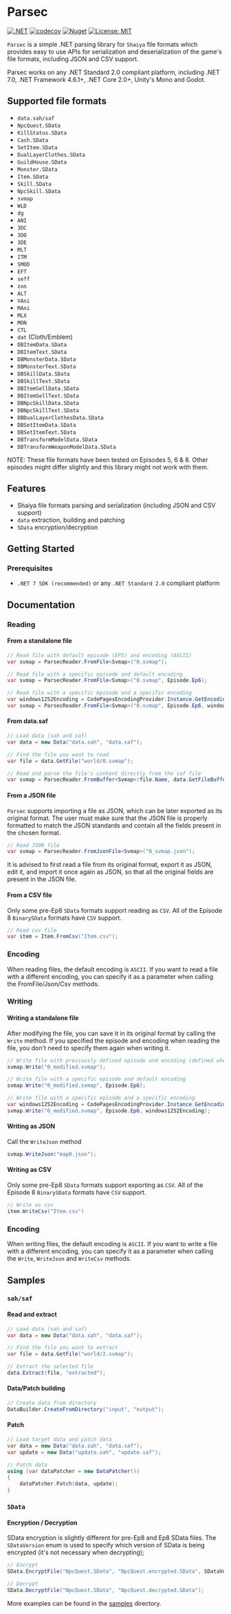 # Parsec

[![.NET](https://github.com/matigramirez/Parsec/actions/workflows/build.yml/badge.svg?branch=main)](https://github.com/matigramirez/Parsec/actions/workflows/dotnet.yml)
[![codecov](https://codecov.io/github/matigramirez/Parsec/branch/main/graph/badge.svg?token=XJSNSRDLTP)](https://codecov.io/github/matigramirez/Parsec)
[![Nuget](https://img.shields.io/nuget/v/Parsec.svg)](https://www.nuget.org/packages/Parsec/)
[![License: MIT](https://img.shields.io/badge/License-MIT-yellow.svg)](https://opensource.org/licenses/MIT)

`Parsec` is a simple .NET parsing library for `Shaiya` file formats which provides easy to use APIs
for serialization and deserialization of the game's file formats, including JSON and CSV support.

Parsec works on any .NET Standard 2.0 compliant platform, including .NET 7.0, .NET Framework 4.6.1+, .NET Core 2.0+,
Unity's Mono and Godot.

## Supported file formats

- `data.sah/saf`
- `NpcQuest.SData`
- `KillStatus.SData`
- `Cash.SData`
- `SetItem.SData`
- `DualLayerClothes.SData`
- `GuildHouse.SData`
- `Monster.SData`
- `Item.SData`
- `Skill.SData`
- `NpcSkill.SData`
- `svmap`
- `WLD`
- `dg`
- `ANI`
- `3DC`
- `3DO`
- `3DE`
- `MLT`
- `ITM`
- `SMOD`
- `EFT`
- `seff`
- `zon`
- `ALT`
- `VAni`
- `MAni`
- `MLX`
- `MON`
- `CTL`
- `dat` (Cloth/Emblem)
- `DBItemData.SData`
- `DBItemText.SData`
- `DBMonsterData.SData`
- `DBMonsterText.SData`
- `DBSkillData.SData`
- `DBSkillText.SData`
- `DBItemSellData.SData`
- `DBItemSellText.SData`
- `DBNpcSkillData.SData`
- `DBNpcSkillText.SData`
- `DBDualLayerClothesData.SData`
- `DBSetItemData.SData`
- `DBSetItemText.SData`
- `DBTransformModelData.SData`
- `DBTransformWeaponModelData.SData`

NOTE: These file formats have been tested on Episodes 5, 6 & 8. Other episodes might differ slightly and this library
might not work with them.

## Features

- Shaiya file formats parsing and serialization (including JSON and CSV support)
- `data` extraction, building and patching
- `SData` encryption/decryption

## Getting Started

### Prerequisites

- `.NET 7 SDK (recommended)` or any `.NET Standard 2.0` compliant platform

## Documentation

### Reading

#### From a standalone file

```cs
// Read file with default episode (EP5) and encoding (ASCII)
var svmap = ParsecReader.FromFile<Svmap>("0.svmap");

// Read file with a specific episode and default encoding
var svmap = ParsecReader.FromFile<Svmap>("0.svmap", Episode.Ep6);

// Read file with a specific episode and a specific encoding
var windows1252Encoding = CodePagesEncodingProvider.Instance.GetEncoding(1252);
var svmap = ParsecReader.FromFile<Svmap>("0.svmap", Episode.Ep6, windows1252Encoding);
```

#### From data.saf

```cs
// Load data (sah and saf)
var data = new Data("data.sah", "data.saf");

// Find the file you want to read
var file = data.GetFile("world/0.svmap");

// Read and parse the file's content directly from the saf file
var svmap = ParsecReader.FromBuffer<Svmap>(file.Name, data.GetFileBuffer(file));
```

#### From a JSON file

`Parsec` supports importing a file as JSON, which can be later exported as its original format. The user must make sure
that the JSON file is properly formatted to match the JSON standards and contain all the fields present in the chosen
format.

```cs
// Read JSON file
var svmap = ParsecReader.FromJsonFile<Svmap>("0_svmap.json");
```

It is advised to first read a file from its original format, export it as JSON, edit it, and import it once again as
JSON, so that all the original fields are present in the JSON file.

#### From a CSV file

Only some pre-Ep8 `SData` formats support reading as `CSV`.
All of the Episode 8 `BinarySData` formats have `CSV` support.

```cs
// Read csv file
var item = Item.FromCsv("Item.csv");
```

### Encoding

When reading files, the default encoding is `ASCII`. If you want to read a file with a different encoding, you can
specify it as a parameter when calling the FromFile/Json/Csv methods.

### Writing

#### Writing a standalone file

After modifying the file, you can save it in its original format by calling the `Write` method. If you specified
the episode and encoding when reading the file, you don't need to specify them again when writing it.

```cs
// Write file with previously defined episode and encoding (defined when reading the file)
svmap.Write("0_modified.svmap");

// Write file with a specific episode and default encoding
svmap.Write("0_modified.svmap", Episode.Ep6);

// Write file with a specific episode and a specific encoding
var windows1252Encoding = CodePagesEncodingProvider.Instance.GetEncoding(1252);
svmap.Write("0_modified.svmap", Episode.Ep6, windows1252Encoding);
```

#### Writing as JSON

Call the `WriteJson` method

```cs
svmap.WriteJson("map0.json");
```

#### Writing as CSV

Only some pre-Ep8 `SData` formats support exporting as `CSV`.
All of the Episode 8 `BinarySData` formats have `CSV` support.

```cs
// Write as csv
item.WriteCsv("Item.csv")
```

### Encoding

When writing files, the default encoding is `ASCII`. If you want to write a file with a different encoding, you can
specify it as a parameter when calling the `Write`, `WriteJson` and `WriteCsv` methods.

## Samples

### `sah/saf`

#### Read and extract

```cs
// Load data (sah and saf)
var data = new Data("data.sah", "data.saf");

// Find the file you want to extract
var file = data.GetFile("world/2.svmap");

// Extract the selected file
data.Extract(file, "extracted");
```

#### Data/Patch building

```cs
// Create data from directory
DataBuilder.CreateFromDirectory("input", "output");
```

#### Patch

```cs
// Load target data and patch data
var data = new Data("data.sah", "data.saf");
var update = new Data("update.sah", "update.saf");

// Patch data
using (var dataPatcher = new DataPatcher())
{
    dataPatcher.Patch(data, update);
}
```

### `SData`

#### Encryption / Decryption

SData encryption is slightly different for pre-Ep8 and Ep8 SData files. The `SDataVersion` enum is used to specify
which version of SData is being encrypted (it's not necessary when decrypting);

```cs
// Encrypt
SData.EncryptFile("NpcQuest.SData", "NpcQuest.encrypted.SData", SDataVersion.Regular);

// Decrypt
SData.DecryptFile("NpcQuest.SData", "NpcQuest.decrypted.SData");
```

More examples can be found in the [samples](https://github.com/matigramirez/Parsec/tree/main/samples) directory.
